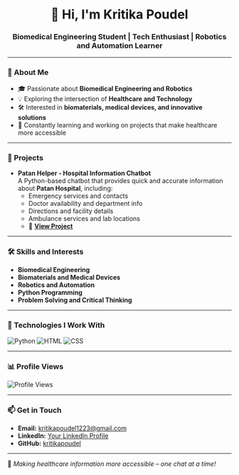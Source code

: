 <h1 align="center">👋 Hi, I'm Kritika Poudel</h1>
<h3 align="center">Biomedical Engineering Student | Tech Enthusiast | Robotics and Automation Learner</h3>

---

### 🔹 About Me
- 🎓 Passionate about **Biomedical Engineering and Robotics**  
- 💡 Exploring the intersection of **Healthcare and Technology**  
- 🛠️ Interested in **biomaterials, medical devices, and innovative solutions**  
- 🚀 Constantly learning and working on projects that make healthcare more accessible  

---

### 🌟 Projects
- **Patan Helper - Hospital Information Chatbot**  
  A Python-based chatbot that provides quick and accurate information about **Patan Hospital**, including:  
  - Emergency services and contacts  
  - Doctor availability and department info  
  - Directions and facility details  
  - Ambulance services and lab locations  
  - 🚀 **[View Project](https://github.com/Kritika-Poudel/PatanHelper)**  

---

### 🛠️ Skills and Interests
- **Biomedical Engineering**  
- **Biomaterials and Medical Devices**  
- **Robotics and Automation**  
- **Python Programming**  
- **Problem Solving and Critical Thinking**  

---

### 🌟 Technologies I Work With
![Python](https://img.shields.io/badge/Python-3776AB?style=for-the-badge&logo=python&logoColor=white)
![HTML](https://img.shields.io/badge/HTML-E34F26?style=for-the-badge&logo=html5&logoColor=white)
![CSS](https://img.shields.io/badge/CSS-1572B6?style=for-the-badge&logo=css3&logoColor=white)

---

### 📊 Profile Views
![Profile Views](https://komarev.com/ghpvc/?username=kritikapoudel&color=blue)

---

### 📫 Get in Touch
- **Email:** [kritikapoudel1223@gmail.com](mailto:kritikapoudel1223@gmail.com)  
- **LinkedIn:** [Your LinkedIn Profile](https://linkedin.com/in/yourprofile)  
- **GitHub:** [kritikapoudel](https://github.com/kritikapoudel)  

---

🌱 *Making healthcare information more accessible – one chat at a time!*  
